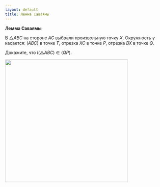 ```yaml
---
layout: default
title: Лемма Саваямы
---
```


**Лемма Саваямы**

В $△ABC$ на стороне $AC$  выбрали произвольную точку $X$. Окружность $\gamma$ касается:
$(ABC)$ в точке $T$,
отрезка $XC$ в точке $P$,
отрезка $BX$ в точке $Q$.

Докажите, что $I(△ABC) \in (QP)$.

<img width='400' src="https://docs.google.com/drawings/d/1xS846vW-fNAbmzwXfuwDTBxrRo0c2mflicqs3YJbFt8/export/svg">
